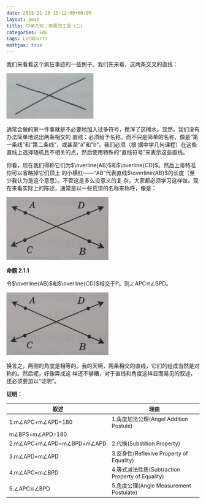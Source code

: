 ```yaml
---
date: 2015-11-20 15:12:00+00:00
layout: post
title: 中学几何：邪恶的工具（二）
categories: Edu
tags: Lockharts
mathjax: true
---
```


我们来看看这个疯狂事迹的一些例子。我们先来看，这两条交叉的直线：

![](/album/2015-11-20-LockhartsLament2-1.jpg)

通常会做的第一件事就是不必要地加入过多符号，搅浑了这摊水。显然，我们没有办法简单地说出两条相交的
直线：必须给予名称。而不只是简单的名称，像是“第一条线”和“第二条线”，或甚至“a”和“b”。我们必须（根
据中学几何课程）在这些直线上选择随机且不相关的点，然后使用特殊的“直线符号”来表示这些直线。

你看，现在我们得称它们为$\overline{AB}$和$\overline{CD}$。然后上帝特准你可以省略掉它们顶上
的小横杠——“AB”代表直线$\overline{AB}$的长度（至少我认为是这个意思）。不管这是多么没意义的复
杂，大家都必须学习这样做。现在来看实际上的陈述，通常是以一些荒谬的名称来称呼，像是：

![](/album/2015-11-20-LockhartsLament2-2.jpg)

**命题 2.1.1**

令$\overline{AB}$和$\overline{CD}$相交于P。则∠APC≌∠BPD。

![](/album/2015-11-20-LockhartsLament2-2.jpg)

换言之，两侧的角度是相等的。我的天啊，两条相交的直线，它们的组成当然是对称的。然后呢，好像弄成这
样还不够糟，对于直线和角度这样显而易见的叙述，还必须要加以“证明”。

**证明：**

| 叙述 | 理由 |
|-----|---|
|1.m∠APC+m∠APD=180|1.角度加法公理(Angel Addition Postule)
|  m∠BPS+m∠APD=180|
|2.m∠APC+m∠APD=m∠BPD+m∠APD|2.代换(Substition Property)
|3.m∠APD=m∠APD|3.反身性(Reflexive Property of Equality)
|4.m∠APC=m∠BPD|4.等式减法性质(Subtraction Property of Equality)
|5.∠APC≌∠BPD|5.角度公理(Angle Measurement Postulate)



